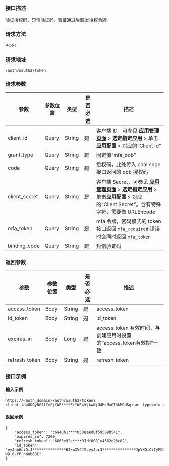 ### 接口描述
验证授权码、短信验证码，验证通过后颁发授权令牌。

### 请求方法
POST
### 请求地址
```
/auth/oauth2/token
```

### 请求参数
| 参数          | 参数位置 | 类型   | 是否必选 | 描述                                                         |
| ------------- | -------- | ------ | -------- | ------------------------------------------------------------ |
| client_id     | Query    | String | 是       | 客户端 ID，可参见 **[应用管理页面](https://console.cloud.tencent.com/eiam)** > **选定指定应用** >  单击**应用配置** > 对应的“Client Id” |
| grant_type    | Query    | String | 是       | 固定值“mfa_oob”                                              |
| code          | Query    | String | 是       | 授权码，此处传入 challenge 接口返回的 oob 授权码             |
| client_secret | Query    | String | 是       | 客户端 Secret，可参见 **[应用管理页面](https://console.cloud.tencent.com/eiam)** > **选定指定应用** >  单击**应用配置** > 对应的“Client Secret”。含有特殊字符，需要做 URLEncode |
| mfa_token     | Query    | String | 是       | mfa 令牌，密码模式的 token 接口返回 `mfa_required` 错误时会同时返回 `mfa_token` |
| binding_code  | Query    | String | 是       | 短信验证码                                                   |


### 返回参数
| 参数          | 参数位置 | 类型   | 是否必选 | 描述                                                         |
| ------------- | -------- | ------ | -------- | ------------------------------------------------------------ |
| access_token  | Body     | String | 是       | access_token                                                 |
| id_token      | Body     | String | 是       | id_token                                                     |
| expires_in    | Body     | Long   | 是       | access_token 有效时间，与创建应用时设置的“access_token有效期”一致 |
| refresh_token | Body     | String | 是       | refresh_token                                                |

### 接口示例
#### 输入示例
```
https://<auth_domain>/auth/oauth2/token?client_id=ODQyNGJlYmFjYWF****ZiYWE4YjkwNjU4MzMxOThkMGU&grant_type=mfa_oob&code=test0dc233****224993e0aca6180&client_secret=test2Uk6E****WlwJfvWUdJht1j%2bq&binding_code=123456&mfa_token=fg233****224993e0sdf55dfrgf
```
#### 返回示例
```
{
	"access_token": "c6a40b1****058eaed0f59509b541",
	"expires_in": 7200,
	"refresh_token": "6865e92a****01df8081e4562e26c82",
	"id_token": "eyJhbGciOiJ***************6IkpXVCJ9.eyJpc3***************JpYXQiOiIyMDIxLTA5LTExIDAw***************wIjoiMjAyMS0wOS0yOSAwMDowMDowM***************ZGFzZCIsInN1YiI6ImFzZGFzZCJ9.aWErSpZtZ*****jbu_zPqt-wD_6-fP_nWnb68E"
}
```
